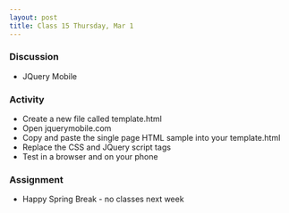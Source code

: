 ```yaml
---
layout: post
title: Class 15 Thursday, Mar 1
---
```


### Discussion

* JQuery Mobile

### Activity

* Create a new file called template.html
* Open jquerymobile.com
* Copy and paste the single page HTML sample into your template.html
* Replace the CSS and JQuery script tags
* Test in a browser and on your phone

### Assignment

* Happy Spring Break - no classes next week
